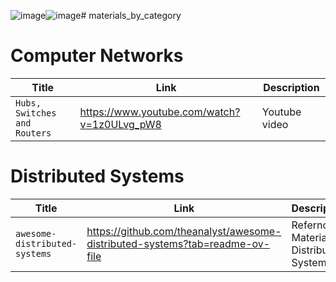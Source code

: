 ![image](https://github.com/harikrishna553/materials_by_category/assets/4006916/ed446623-e5a8-42d2-aebe-71b749c95c20)![image](https://github.com/harikrishna553/materials_by_category/assets/4006916/873e0153-3eeb-4be9-9674-77947047b8ec)# materials_by_category
# Computer Networks
| Title         | Link                                     | Description                         |
|----------------|-------------------------------------------------|---------------------------------------|
| `Hubs, Switches and Routers` |  https://www.youtube.com/watch?v=1z0ULvg_pW8 | Youtube video|


# Distributed Systems
| Title         | Link                                     | Description                         |
|----------------|-------------------------------------------------|---------------------------------------|
| `awesome-distributed-systems` | https://github.com/theanalyst/awesome-distributed-systems?tab=readme-ov-file | Refernce Material for Distributed Systems|

